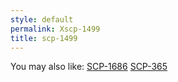 ```yaml
---
style: default
permalink: Xscp-1499
title: scp-1499
---
```

You may also like:
[SCP-1686](http://scp-wiki.net/scp-1686)
[SCP-365](http://scp-wiki.net/scp-365)
